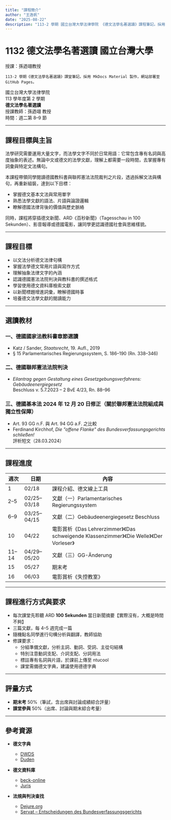 ```yaml
---
title: "課程簡介"
author: "王逸帆"
date: "2025-08-22"
description: "113-2 學期 國立台灣大學法律學院 《德文法學名著選讀》課程筆記。採用 MkDocs Material 製作，部署至 GitHub Pages。"
---
```


# **1132 德文法學名著選讀 國立台灣大學**

授課：孫迺翊教授

    113-2 學期《德文法學名著選讀》課堂筆記。採用 MkDocs Material 製作，網站部署至 GitHub Pages。





國立台灣大學法律學院  
113 學年度第 2 學期  
**德文法學名著選讀**  
授課教師：孫迺翊 教授  
時間：週二第 8–9 節  

---

## 課程目標與主旨

法學研究需要運用大量文字，而法學文字不同於日常用語：它常包含專有名詞與高度抽象的表述。無論中文或德文的法學文獻，理解上都需要一段時間，去掌握專有詞彙與特定文法構句。

本課程帶領同學閱讀德國教科書與聯邦憲法法院裁判之片段，透過拆解文法與構句，再重新組裝，達到以下目標：

- 掌握德文基本文法與常用單字  
- 熟悉法學文獻的語法、片語與論證邏輯  
- 瞭解德國法律背後的價值與歷史脈絡  

同時，課程將穿插德文新聞、ARD《百秒新聞》（Tagesschau in 100 Sekunden）、影音報導或德國電影，讓同學更認識德國社會與思維樣貌。

---

## 課程目標

- 以文法分析德文法律句構  
- 掌握法學德文常用片語與寫作方式  
- 理解抽象法律文字的內涵  
- 認識德國憲法法院判決與教科書的撰述格式  
- 學習使用德文資料庫檢索文獻  
- 以新聞標題增進詞彙，瞭解德國時事  
- 培養德文法學文獻的閱讀能力  

---

## 選讀教材

### 一、德國國家法教科書章節選讀  
- Katz / Sander, *Staatsrecht*, 19. Aufl., 2019  
- § 15 Parlamentarisches Regierungssystem, S. 186–190 (Rn. 338–346)

### 二、德國聯邦憲法法院判決  
- *Eilantrag gegen Gestaltung eines Gesetzgebungsverfahrens: Gebäudeenergiegesetz*  
  Beschluss v. 5.7.2023 – 2 BvE 4/23, Rn. 88–96

### 三、德國基本法 2024 年 12 月 20 日修正（關於聯邦憲法法院組成與獨立性保障）  
- Art. 93 GG n.F. 與 Art. 94 GG a.F. 之比較  
- Ferdinand Kirchhof, *Die "offene Flanke" des Bundesverfassungsgerichts schließen!*  
  評析短文（28.03.2024）
---

## 課程進度

| 週次 | 日期  | 內容 |
|------|-------|------|
| 1    | 02/18 | 課程介紹、德文線上工具 |
| 2–5  | 02/25–03/18 | 文獻（一）Parlamentarisches Regierungssystem |
| 6–9  | 03/25–04/15 | 文獻（二）Gebäudeenergiegesetz Beschluss |
| 10   | 04/22 | 電影賞析《Das Lehrerzimmer》《Das schweigende Klassenzimmer》《Die Welle》《Der Vorleser》 |
| 11–14 | 04/29–05/20 | 文獻（三）GG-Änderung |
| 15   | 05/27 | 期末考 |
| 16   | 06/03 | 電影賞析《失控教室》 |

---

## 課程進行方式與要求

- 每次課堂先聆聽 ARD **100 Sekunden** 當日新聞摘要【實際沒有，大概是時間不夠】  
- 三篇文獻，每 4–5 週完成一篇  
- 隨機點名同學進行句構分析與翻譯，教師協助  
- 修課要求：  
  - 分組準備文獻，分析主詞、動詞、受詞、主從句結構  
  - 特別注意動詞支配、介詞支配、分詞用法  
  - 標註專有名詞與片語，於課前上傳至 ntucool  
  - 課堂需備德文字典，建議使用德德字典  

---

## 評量方式

- **期末考** 50%（筆試，含出席與討論成績綜合評量）  
- **課堂參與** 50%（出席、討論與期末綜合考量）  

---

## 參考資源

- **德文字典**  
  - [DWDS](https://www.dwds.de)
  - [Duden](https://www.duden.de)

- **德文資料庫**  
  - [beck-online](https://beck-online.beck.de)
  - [Juris](https://www.juris.de)

- **法規與判決查找**  
  - [Dejure.org](https://www.dejure.org)
  - [Servat – Entscheidungen des Bundesverfassungsgerichts](https://www.servat.unibe.ch/dfr/)